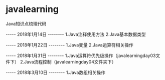 # javalearning
Java知识点梳理代码

----- 2018年1月14日 --------
1.Java注释使用方法
2.Java基本数据类型

----- 2018年1月22日 --------
1.Java变量
2.Java运算符相关操作

----- 2018年1月31日 --------
1.Java运算符优先级操作（javalearningday03文件下）
2.Java流程控制（javalearningday04文件夹下）

----- 2018年3月10日 --------
1.Java数组相关操作
